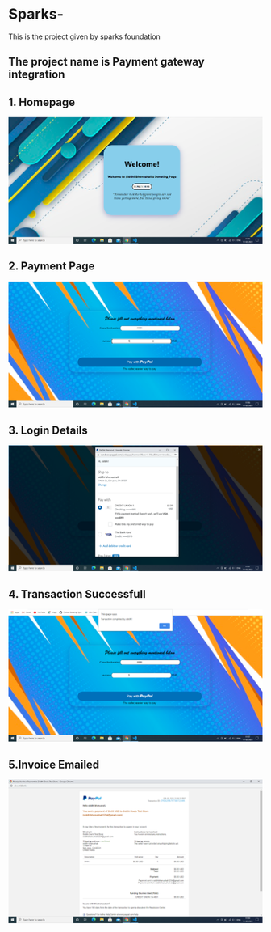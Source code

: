 # Sparks-
This is the project given by sparks foundation
<h2>The project name is <strong>Payment gateway integration</strong></h2>

## 1. Homepage
![Homepage](Payment-Integration/screenshots/1.png)
## 2. Payment Page
![Payment Details](Payment-Integration/screenshots/2.png)
## 3. Login Details
![Login Details](Payment-Integration/screenshots/3.png)

## 4. Transaction Successfull
![Transaction Successful](Payment-Integration/screenshots/4.png)

## 5.Invoice Emailed
![Invoice Emailed ](Payment-Integration/screenshots/5.png)
